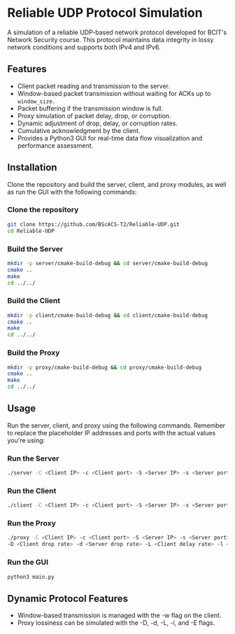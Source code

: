 # Reliable UDP Protocol Simulation

A simulation of a reliable UDP-based network protocol developed for BCIT's Network Security course. This protocol maintains data integrity in lossy network conditions and supports both IPv4 and IPv6.

## Features

- Client packet reading and transmission to the server.
- Window-based packet transmission without waiting for ACKs up to `window_size.`
- Packet buffering if the transmission window is full.
- Proxy simulation of packet delay, drop, or corruption.
- Dynamic adjustment of drop, delay, or corruption rates.
- Cumulative acknowledgment by the client.
- Provides a Python3 GUI for real-time data flow visualization and performance assessment.

## Installation

Clone the repository and build the server, client, and proxy modules, as well as run the GUI with the following commands:

### Clone the repository
```sh
git clone https://github.com/BScACS-T2/Reliable-UDP.git
cd Reliable-UDP
```
### Build the Server
```sh
mkdir -p server/cmake-build-debug && cd server/cmake-build-debug
cmake ..
make
cd ../../
```

### Build the Client
```sh
mkdir -p client/cmake-build-debug && cd client/cmake-build-debug
cmake ..
make
cd ../../
```
### Build the Proxy
```sh
mkdir -p proxy/cmake-build-debug && cd proxy/cmake-build-debug
cmake ..
make
cd ../../
```

## Usage
Run the server, client, and proxy using the following commands. Remember to replace the placeholder IP addresses and ports with the actual values you're using:

### Run the Server
```sh
./server -C <Client IP> -c <Client port> -S <Server IP> -s <Server port>
```
### Run the Client
```sh
./client -C <Client IP> -c <Client port> -S <Server IP> -s <Server port> -w <window size>
```
### Run the Proxy
```sh
./proxy -C <Client IP> -c <Client port> -S <Server IP> -s <Server port> -P <Proxy IP> \
-D <Client drop rate> -d <Server drop rate> -L <Client delay rate> -l <Server delay rate> -E <Corruption rate>
```
### Run the GUI
```sh
python3 main.py
```
## Dynamic Protocol Features
- Window-based transmission is managed with the -w flag on the client.
- Proxy lossiness can be simulated with the -D, -d, -L, -l, and -E flags.
